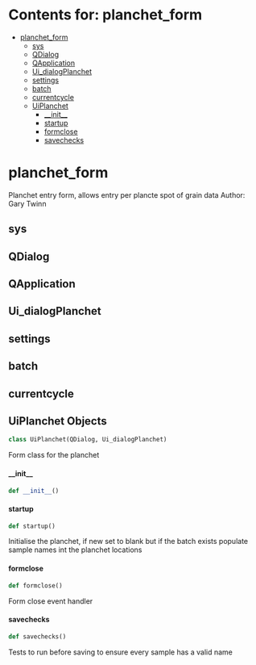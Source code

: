 # Contents for: planchet_form

* [planchet\_form](#planchet_form)
  * [sys](#planchet_form.sys)
  * [QDialog](#planchet_form.QDialog)
  * [QApplication](#planchet_form.QApplication)
  * [Ui\_dialogPlanchet](#planchet_form.Ui_dialogPlanchet)
  * [settings](#planchet_form.settings)
  * [batch](#planchet_form.batch)
  * [currentcycle](#planchet_form.currentcycle)
  * [UiPlanchet](#planchet_form.UiPlanchet)
    * [\_\_init\_\_](#planchet_form.UiPlanchet.__init__)
    * [startup](#planchet_form.UiPlanchet.startup)
    * [formclose](#planchet_form.UiPlanchet.formclose)
    * [savechecks](#planchet_form.UiPlanchet.savechecks)

<a id="planchet_form"></a>

# planchet\_form

Planchet entry form, allows entry per plancte spot of grain data
Author: Gary Twinn

<a id="planchet_form.sys"></a>

## sys

<a id="planchet_form.QDialog"></a>

## QDialog

<a id="planchet_form.QApplication"></a>

## QApplication

<a id="planchet_form.Ui_dialogPlanchet"></a>

## Ui\_dialogPlanchet

<a id="planchet_form.settings"></a>

## settings

<a id="planchet_form.batch"></a>

## batch

<a id="planchet_form.currentcycle"></a>

## currentcycle

<a id="planchet_form.UiPlanchet"></a>

## UiPlanchet Objects

```python
class UiPlanchet(QDialog, Ui_dialogPlanchet)
```

Form class for the planchet

<a id="planchet_form.UiPlanchet.__init__"></a>

#### \_\_init\_\_

```python
def __init__()
```

<a id="planchet_form.UiPlanchet.startup"></a>

#### startup

```python
def startup()
```

Initialise the planchet, if new set to blank but if the batch exists populate sample names int the planchet
locations

<a id="planchet_form.UiPlanchet.formclose"></a>

#### formclose

```python
def formclose()
```

Form close event handler

<a id="planchet_form.UiPlanchet.savechecks"></a>

#### savechecks

```python
def savechecks()
```

Tests to run before saving to ensure every sample has a valid name

